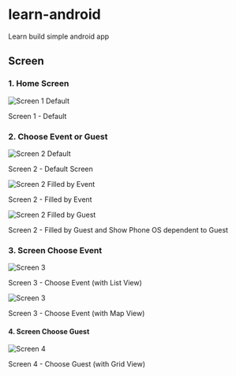 # learn-android
Learn build simple android app



## Screen

### 1. Home Screen

![Screen 1 Default](screenshot/Screen1_0_0.png)

Screen 1 - Default

### 2. Choose Event or Guest

![Screen 2 Default](screenshot/Screen2_0_1.png)

Screen 2 - Default Screen

![Screen 2 Filled by Event](screenshot/Screen2_0_3.png)

Screen 2 - Filled by Event

![Screen 2 Filled by Guest](screenshot/Screen2_0_2.png)

Screen 2 - Filled by Guest and Show Phone OS dependent to Guest

### 3. Screen Choose Event

![Screen 3](screenshot/Screen3_0_1.png)

Screen 3 - Choose Event (with List View)

![Screen 3](screenshot/Screen3_0_2.png)

Screen 3 - Choose Event (with Map View)

#### 4. Screen Choose Guest

![Screen 4](screenshot/Screen4_0_1.png)

Screen 4 - Choose Guest (with Grid View)

